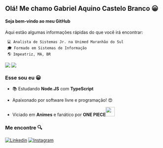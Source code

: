## Olá! Me chamo Gabriel Aquino Castelo Branco 😀
#### Seja bem-vindo ao meu GitHub

Aqui estão algumas informações rápidas do que você irá encontrar:

	 💻 Analista de Sistemas Jr. na Unimed Maranhão do Sul
	 🎓 Formado em Sistemas de Informação
	 🌎 Impeatriz, MA, BR
	 

<img align="center" src="https://github-readme-stats.vercel.app/api?username=Gabriel-Aquino&show_icons=true&theme=radical" /> <img align="center" src="https://github-readme-stats.vercel.app/api/top-langs/?username=Gabriel-Aquino&layout=compact&theme=radical" />

### Esse sou eu 😀

- 📚 Estudando <strong>Node.JS</strong> com <strong>TypeScript</strong>
- Apaixonado por software livre e programação! 😍

- Viciado em <strong>Animes</strong> e fanático por <strong>ONE PIECE</strong><img src="https://media.giphy.com/media/nQDKSeRlIyfmw/giphy.gif" width="30" height="30" />


### Me encontre 🔍

<p align="center">

  <a target="_blank" href="https://www.linkedin.com/in/gabrielaquinocastelobranco/">![Linkedin](https://img.shields.io/badge/-linkedin-0098D9?style=flat-square&logo=linkedin)</a>
  <a target="_blank" href="https://www.instagram.com/__gabrielaquino__">![Instagram](https://img.shields.io/badge/-instagram-F0F0F0?style=flat-square&logo=instagram)</a>

</p>
